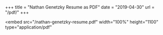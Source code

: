 +++
title = "Nathan Genetzky Resume as PDF"
date = "2019-04-30"
url = "/pdf/"
+++

<embed
    src="/nathan-genetzky-resume.pdf"
    width="100%" height="1100" 
    type="application/pdf"
>

